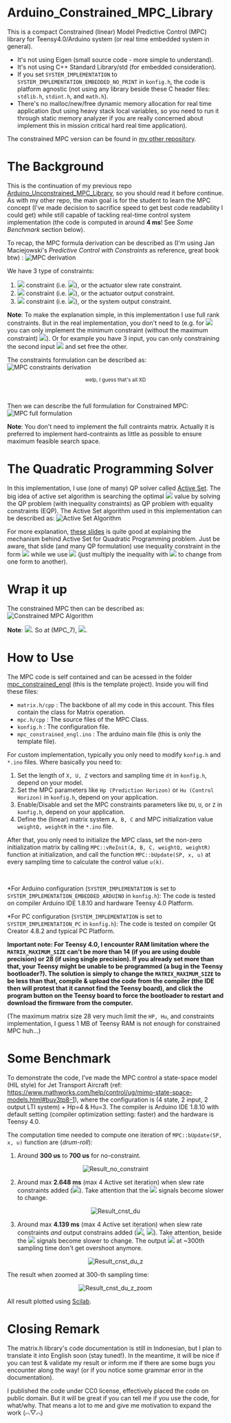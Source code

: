 # Arduino_Constrained_MPC_Library
This is a compact Constrained (linear) Model Predictive Control (MPC) library for Teensy4.0/Arduino system (or real time embedded system in general).
- It's not using Eigen (small source code - more simple to understand).
- It's not using C++ Standard Library/std (for embedded consideration).
- If you set `SYSTEM_IMPLEMENTATION` to `SYSTEM_IMPLEMENTATION_EMBEDDED_NO_PRINT` in `konfig.h`, the code is platform agnostic (not using any library beside these C header files: `stdlib.h`, `stdint.h`, and `math.h`).
- There's no malloc/new/free dynamic memory allocation for real time application (but using heavy stack local variables, so you need to run it through static memory analyzer if you are really concerned about implement this in mission critical hard real time application).

The constrained MPC version can be found in [my other repository](https://github.com/pronenewbits/Arduino_Unconstrained_MPC_Library/).

# The Background
This is the continuation of my previous repo [Arduino_Unconstrained_MPC_Library](https://github.com/pronenewbits/Arduino_Unconstrained_MPC_Library/), so you should read it before continue. As with my other repo, the main goal is for the student to learn the MPC concept (I've made decision to sacrifice speed to get best code readability I could get) while still capable of tackling real-time control system implementation (the code is computed in around **4 ms**! See *Some Benchmark* section below).

To recap, the MPC formula derivation can be described as (I'm using Jan Maciejowski's *Predictive Control with Constraints* as reference, great book btw) :
![MPC derivation](Penurunan.png "Click to maximize if the image rescaling make you dizzy")

We have 3 type of constraints:
1. <img src="http://latex.codecogs.com/gif.latex?\Delta&space;U\left&space;(k&space;\right&space;)" border="0"/> constraint (i.e. <img src="http://latex.codecogs.com/gif.latex?\Delta&space;U\textsubscript{min}\leq&space;\Delta&space;U\left&space;(k&space;\right&space;)\leq&space;\Delta&space;U\textsubscript{max}" border="0"/>), or the actuator slew rate constraint.
2. <img src="http://latex.codecogs.com/gif.latex?u\left&space;(k&space;\right&space;)" border="0"/> constraint (i.e. <img src="http://latex.codecogs.com/gif.latex?u\textsubscript{min}\leq&space;u\left&space;(k&space;\right&space;)\leq&space;u\textsubscript{max}" border="0"/>), or the actuator output constraint.
3. <img src="http://latex.codecogs.com/gif.latex?z\left&space;(k&space;\right&space;)" border="0"/> constraint (i.e. <img src="http://latex.codecogs.com/gif.latex?z\textsubscript{min}\leq&space;z\left&space;(k&space;\right&space;)\leq&space;z\textsubscript{max}" border="0"/>), or the system output constraint.

**Note**: To make the explanation simple, in this implementation I use full rank constraints. But in the real implementation, you don't need to (e.g. for <img src="http://latex.codecogs.com/gif.latex?u\left (k \right )" border="0"/> you can only implement the minimum constraint (without the maximum constraint) <img src="http://latex.codecogs.com/gif.latex?u\textsubscript{min}\leq&space;u\left&space;(k&space;\right&space;)&space;;&space;u\left&space;(k&space;\right&space;)&space;\epsilon&space;R\textsuperscript{M}" border="0"/>). Or for example you have 3 input, you can only constraining the second input <img src="http://latex.codecogs.com/gif.latex?u\textsubscript{2}\left&space;(k&space;\right&space;)\leq&space;u\textsubscript{2,max}" border="0"/> and set free the other.

The constraints formulation can be described as:
![MPC constraints derivation](Constraints.png "Click to maximize if the image rescaling make you dizzy")
<p align="center"><small>welp, I guess that's all XD</small></p>

&nbsp;

Then we can describe the full formulation for Constrained MPC:
![MPC full formulation](Formulasi_Permasalahan_MPC.png "Click to maximize if the image rescaling make you dizzy")

**Note**: You don't need to implement the full contraints matrix. Actually it is preferred to implement hard-contraints as little as possible to ensure maximum feasible search space.

# The Quadratic Programming Solver
In this implementation, I use (one of many) QP solver called [Active Set](https://en.wikipedia.org/wiki/Active-set_method). The big idea of active set algorithm is searching the optimal <img src="http://latex.codecogs.com/gif.latex?x" border="0"/> value by solving the QP problem (with inequality constraints) as QP problem with equality constraints (EQP). The Active Set algorithm used in this implementation can be described as: 
![Active Set Algorithm](ActiveSet.png "Click to maximize if the image rescaling make you dizzy")

For more explanation, [these slides](https://people.cs.umu.se/eddiew/optpde2016/QP.pdf) is quite good at explaining the mechanism behind Active Set for Quadratic Programming problem. Just be aware, that slide (and many QP formulation) use inequality constraint in the form <img src="http://latex.codecogs.com/gif.latex?Ax&space;\geq&space;b" border="0"/> while we use <img src="http://latex.codecogs.com/gif.latex?Ax&space;\leq&space;b" border="0"/> (just multiply the inequality with <img src="http://latex.codecogs.com/gif.latex?-1" border="0"/> to change from one form to another).


# Wrap it up
The constrained MPC then can be described as:
![Constrained MPC Algorithm](Kalkulasi.png "Click to maximize if the image rescaling make you dizzy")

**Note**: <img src="http://latex.codecogs.com/gif.latex?x_{QP}=\Delta{U}_{MPC},\frac{1}{2}Q_{QP}=H_{MPC},c_{Q}^{T}x_{QP}=-\Delta{U}^{T}G_{MPC}" border="0"/>. So at (MPC_7), <img src="http://latex.codecogs.com/gif.latex?Q\textsubscript{QP}=2H\textsubscript{MPC},c\textsubscript{QP}=-G\textsubscript{MPC}" border="0"/>.

# How to Use
The MPC code is self contained and can be acessed in the folder [mpc_constrained_engl](mpc_constrained_engl) (this is the template project). Inside you will find these files:
- `matrix.h/cpp` : The backbone of all my code in this account. This files contain the class for Matrix operation.
- `mpc.h/cpp` : The source files of the MPC Class.
- `konfig.h` : The configuration file.
- `mpc_constrained_engl.ino` : The arduino main file (this is only the template file).

For custom implementation, typically you only need to modify `konfig.h` and `*.ino` files. Where basically you need to:
1. Set the length of `X, U, Z` vectors and sampling time `dt` in `konfig.h`, depend on your model.
2. Set the MPC parameters like `Hp (Prediction Horizon)` or `Hu (Control Horizon)` in `konfig.h`, depend on your application.
3. Enable/Disable and set the MPC constraints parameters like `DU`, `U`, or `Z` in `konfig.h`, depend on your application.
4. Define the (linear) matrix system `A, B, C` and MPC initialization value `weightQ, weightR` in the `*.ino` file.

After that, you only need to initialize the MPC class, set the non-zero initialization matrix by calling `MPC::vReInit(A, B, C, weightQ, weightR)` function at initialization, and call the function `MPC::bUpdate(SP, x, u)` at every sampling time to calculate the control value `u(k)`.

&nbsp;

*For Arduino configuration (`SYSTEM_IMPLEMENTATION` is set to `SYSTEM_IMPLEMENTATION_EMBEDDED_ARDUINO` in `konfig.h`):
The code is tested on compiler Arduino IDE 1.8.10 and hardware Teensy 4.0 Platform.

*For PC configuration (`SYSTEM_IMPLEMENTATION` is set to `SYSTEM_IMPLEMENTATION_PC` in `konfig.h`):
The code is tested on compiler Qt Creator 4.8.2 and typical PC Platform.


**Important note: For Teensy 4.0, I encounter RAM limitation where the `MATRIX_MAXIMUM_SIZE` can't be more than 14 (if you are using double precision) or 28 (if using single precision). If you already set more than that, your Teensy might be unable to be programmed (a bug in the Teensy bootloader?). The solution is simply to change the `MATRIX_MAXIMUM_SIZE` to be less than that, compile & upload the code from the compiler (the IDE then will protest that it cannot find the Teensy board), and click the program button on the Teensy board to force the bootloader to restart and download the firmware from the computer.**

(The maximum matrix size 28 very much limit the `HP, Hu`, and constraints implementation, I guess 1 MB of Teensy RAM is not enough for constrained MPC huh...) 

# Some Benchmark
To demonstrate the code, I've made the MPC control a state-space model (HIL style) for Jet Transport Aircraft (ref: https://www.mathworks.com/help/control/ug/mimo-state-space-models.html#buv3tp8-1), where the configuration is (4 state, 2 input, 2 output LTI system) + Hp=4 & Hu=3. The compiler is Arduino IDE 1.8.10 with default setting (compiler optimization setting: faster) and the hardware is Teensy 4.0.

The computation time needed to compute one iteration of `MPC::bUpdate(SP, x, u)` function are (*drum-roll*):
1. Around **300 us** to **700 us** for no-constraint.
<p align="center"><img src="Result_no_constraint.png" alt="Result_no_constraint"></p>

2. Around max **2.648 ms** (max 4 Active set iteration) when slew rate constraints added (<img src="http://latex.codecogs.com/gif.latex?{-5}\leq&space;\Delta{U}\left{(k}\right{)}\leq{5}" border="0"/>). Take attention that the <img src="http://latex.codecogs.com/gif.latex?{u}\left{(k}\right{)}" border="0"/> signals become slower to change.
<p align="center"><img src="Result_cnst_du.png" alt="Result_cnst_du"></p>

3. Around max **4.139 ms** (max 4 Active set iteration) when slew rate constraints *and* output constrains added (<img src="http://latex.codecogs.com/gif.latex?{-5}\leq\Delta{U}\left{(k}\right{)}\leq{5}" border="0"/>, <img src="http://latex.codecogs.com/gif.latex?{-4}\leq{z}\left{(k}\right{)}\leq{3.5}" border="0"/>). Take attention, beside the <img src="http://latex.codecogs.com/gif.latex?{u}\left{(k}\right{)}" border="0"/> signals become slower to change. The output <img src="http://latex.codecogs.com/gif.latex?{z}\left{(k}\right{)}" border="0"/> at ~300th sampling time don't get overshoot anymore.
<p align="center"><img src="Result_cnst_du_z.png" alt="Result_cnst_du_z"></p>
The result when zoomed at 300-th sampling time:
<p align="center"><img src="Result_cnst_du_z_zoom.png" alt="Result_cnst_du_z_zoom"></p>

All result plotted using [Scilab](https://www.scilab.org/).

# Closing Remark
The matrix.h library's code documentation is still in Indonesian, but I plan to translate it into English soon (stay tuned!). In the meantime, it will be nice if you can test & validate my result or inform me if there are some bugs you encounter along the way! (or if you notice some grammar error in the documentation).

I published the code under CC0 license, effectively placed the code on public domain. But it will be great if you can tell me if you use the code, for what/why. That means a lot to me and give me motivation to expand the work (⌒▽⌒)

